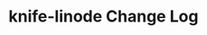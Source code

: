 # knife-linode Change Log

<!-- latest_release -->
<!-- latest_release -->

<!-- release_rollup -->
<!-- release_rollup -->

<!-- latest_stable_release -->
<!-- latest_stable_release -->

